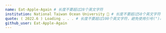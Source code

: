 ```yaml
---
name: Eat-Apple-Again # 长度不要超过28个英文字符
institution: National Taiwan Ocean University 🚩 # 长度不要超过58个英文字符
quote: ( 2022.6 ) Loading . . . # 长度不要超过100个英文字符，避免使用引号(")以保证格式保持不变。
github_user: Eat-Apple-Again
---
```

